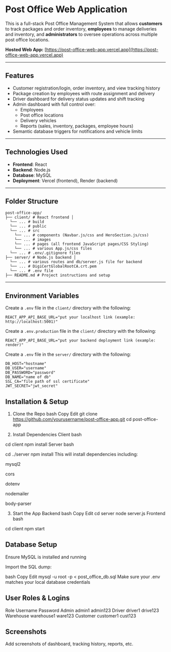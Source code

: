   #  Post Office Web Application

  This is a full-stack Post Office Management System that allows **customers** to track packages and order inventory, **employees** to manage deliveries and inventory, and **administrators** to oversee operations across multiple post office locations.

  **Hosted Web App:** [https://post-office-web-app.vercel.app](https://post-office-web-app.vercel.app)

  ---

  ##  Features

  - Customer registration/login, order inventory, and view tracking history
  - Package creation by employees with route assignment and delivery
  - Driver dashboard for delivery status updates and shift tracking
  - Admin dashboard with full control over:
    - Employees
    - Post office locations
    - Delivery vehicles
    - Reports (sales, inventory, packages, employee hours)
  - Semantic database triggers for notifications and vehicle limits

  ---

  ##  Technologies Used

  - **Frontend**: React
  - **Backend**: Node.js
  - **Database**: MySQL
  - **Deployment**: Vercel (frontend), Render (backend)

  ---

  ##  Folder Structure

```
post-office-app/ 
├── client/ # React frontend │ 
  └── ... # build
  └── ... # public
  └── ... # src
    └── ... # components (Navbar.js/css and HeroSection.js/css)
    └── ... # images
    └── ... # pages (all frontend JavaScript pages/CSS Styling)
    └── ... # various App.js/css files
  └── ... # .env/.gitignore files
├── server/ # Node.js backend │ 
  └── ... # various routes and db/server.js file for backend
  └── ... # DigiCertGlobalRootCA.crt.pem
  └── ... # .env file
├── README.md # Project instructions and setup
```


---

## Environment Variables

Create a `.env` file in the `client/` directory with the following:

```.env
REACT_APP_API_BASE_URL="put your localhost link (example: http://localhost:5001)"
```

Create a `.env.production` file in the `client/` directory with the following:
```.env
REACT_APP_API_BASE_URL="put your backend deployment link (example: render)"
```

Create a `.env` file in the `server/` directory with the following:

```.env
DB_HOST="hostname"
DB_USER="username"
DB_PASSWORD="password"
DB_NAME="name of db"
SSL_CA="file path of ssl certificate"
JWT_SECRET="jwt_secret"
```

## Installation & Setup
1. Clone the Repo
bash
Copy
Edit
git clone https://github.com/yourusername/post-office-app.git
cd post-office-app

3. Install Dependencies
Client
bash

cd client
npm install
Server
bash

cd ../server
npm install
This will install dependencies including:

mysql2

cors

dotenv

nodemailer

body-parser

3. Start the App
Backend
bash
Copy
Edit
cd server
node server.js
Frontend
bash

cd client
npm start

## Database Setup
Ensure MySQL is installed and running

Import the SQL dump:

bash
Copy
Edit
mysql -u root -p < post_office_db.sql
Make sure your .env matches your local database credentials

## User Roles & Logins

Role	Username	Password
Admin	admin1	admin123
Driver	driver1	drive123
Warehouse	warehouse1	ware123
Customer	customer1	cust123

## Screenshots
Add screenshots of dashboard, tracking history, reports, etc.



